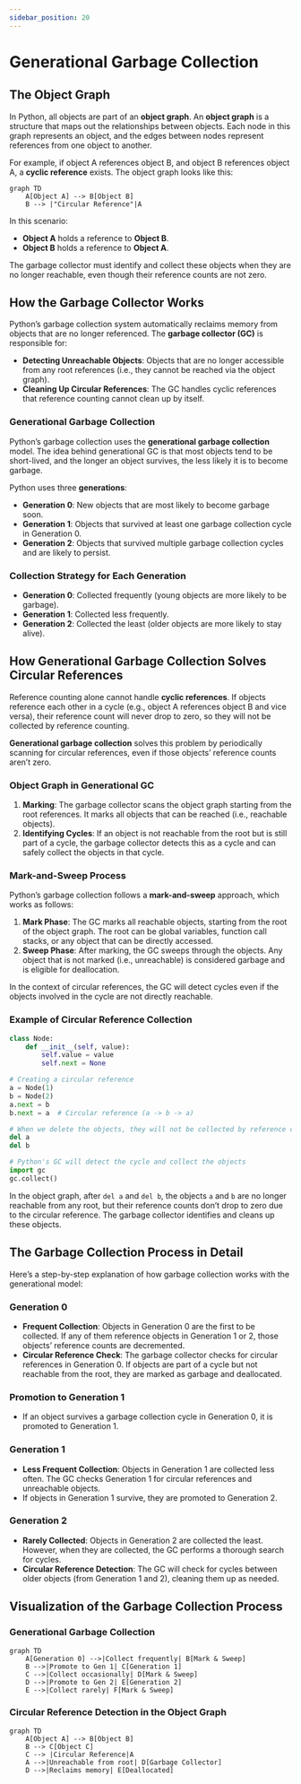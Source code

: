 ```yaml
---
sidebar_position: 20
---
```


# Generational Garbage Collection

## The Object Graph

In Python, all objects are part of an **object graph**. An **object graph** is a structure that maps out the relationships between objects. Each node in this graph represents an object, and the edges between nodes represent references from one object to another.

For example, if object A references object B, and object B references object A, a **cyclic reference** exists. The object graph looks like this:

```mermaid
graph TD
    A[Object A] --> B[Object B]
    B --> |"Circular Reference"|A
```

In this scenario:

- **Object A** holds a reference to **Object B**.
- **Object B** holds a reference to **Object A**.

The garbage collector must identify and collect these objects when they are no longer reachable, even though their reference counts are not zero.

## How the Garbage Collector Works

Python’s garbage collection system automatically reclaims memory from objects that are no longer referenced. The **garbage collector (GC)** is responsible for:

- **Detecting Unreachable Objects**: Objects that are no longer accessible from any root references (i.e., they cannot be reached via the object graph).
- **Cleaning Up Circular References**: The GC handles cyclic references that reference counting cannot clean up by itself.

### Generational Garbage Collection

Python’s garbage collection uses the **generational garbage collection** model. The idea behind generational GC is that most objects tend to be short-lived, and the longer an object survives, the less likely it is to become garbage.

Python uses three **generations**:

- **Generation 0**: New objects that are most likely to become garbage soon.
- **Generation 1**: Objects that survived at least one garbage collection cycle in Generation 0.
- **Generation 2**: Objects that survived multiple garbage collection cycles and are likely to persist.

### Collection Strategy for Each Generation

- **Generation 0**: Collected frequently (young objects are more likely to be garbage).
- **Generation 1**: Collected less frequently.
- **Generation 2**: Collected the least (older objects are more likely to stay alive).

## How Generational Garbage Collection Solves Circular References

Reference counting alone cannot handle **cyclic references**. If objects reference each other in a cycle (e.g., object A references object B and vice versa), their reference count will never drop to zero, so they will not be collected by reference counting.

**Generational garbage collection** solves this problem by periodically scanning for circular references, even if those objects’ reference counts aren’t zero.

### Object Graph in Generational GC

1. **Marking**: The garbage collector scans the object graph starting from the root references. It marks all objects that can be reached (i.e., reachable objects).
2. **Identifying Cycles**: If an object is not reachable from the root but is still part of a cycle, the garbage collector detects this as a cycle and can safely collect the objects in that cycle.

### Mark-and-Sweep Process

Python’s garbage collection follows a **mark-and-sweep** approach, which works as follows:

1. **Mark Phase**: The GC marks all reachable objects, starting from the root of the object graph. The root can be global variables, function call stacks, or any object that can be directly accessed.
2. **Sweep Phase**: After marking, the GC sweeps through the objects. Any object that is not marked (i.e., unreachable) is considered garbage and is eligible for deallocation.

In the context of circular references, the GC will detect cycles even if the objects involved in the cycle are not directly reachable.

### Example of Circular Reference Collection

```python
class Node:
    def __init__(self, value):
        self.value = value
        self.next = None

# Creating a circular reference
a = Node(1)
b = Node(2)
a.next = b
b.next = a  # Circular reference (a -> b -> a)

# When we delete the objects, they will not be collected by reference counting alone
del a
del b

# Python's GC will detect the cycle and collect the objects
import gc
gc.collect()
```

In the object graph, after `del a` and `del b`, the objects `a` and `b` are no longer reachable from any root, but their reference counts don’t drop to zero due to the circular reference. The garbage collector identifies and cleans up these objects.

## The Garbage Collection Process in Detail

Here’s a step-by-step explanation of how garbage collection works with the generational model:

### Generation 0

- **Frequent Collection**: Objects in Generation 0 are the first to be collected. If any of them reference objects in Generation 1 or 2, those objects’ reference counts are decremented.
- **Circular Reference Check**: The garbage collector checks for circular references in Generation 0. If objects are part of a cycle but not reachable from the root, they are marked as garbage and deallocated.

### Promotion to Generation 1

- If an object survives a garbage collection cycle in Generation 0, it is promoted to Generation 1.

### Generation 1

- **Less Frequent Collection**: Objects in Generation 1 are collected less often. The GC checks Generation 1 for circular references and unreachable objects.
- If objects in Generation 1 survive, they are promoted to Generation 2.

### Generation 2

- **Rarely Collected**: Objects in Generation 2 are collected the least. However, when they are collected, the GC performs a thorough search for cycles.
- **Circular Reference Detection**: The GC will check for cycles between older objects (from Generation 1 and 2), cleaning them up as needed.

## Visualization of the Garbage Collection Process

### Generational Garbage Collection

```mermaid
graph TD
    A[Generation 0] -->|Collect frequently| B[Mark & Sweep]
    B -->|Promote to Gen 1| C[Generation 1]
    C -->|Collect occasionally| D[Mark & Sweep]
    D -->|Promote to Gen 2| E[Generation 2]
    E -->|Collect rarely| F[Mark & Sweep]
```

### Circular Reference Detection in the Object Graph

```mermaid
graph TD
    A[Object A] --> B[Object B]
    B --> C[Object C]
    C --> |Circular Reference|A
    A -->|Unreachable from root| D[Garbage Collector]
    D -->|Reclaims memory| E[Deallocated]
```
